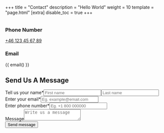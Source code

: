 +++
title = "Contact"
description = "Hello World"
weight = 10
template = "page.html"
[extra]
disable_toc = true
+++

<div class="contact-form">
  <div class="first-container">
    <div class="info-container">
      <!-- <div><img class="icon" /> -->
        <!-- <h3>Address</h3> -->
        <!-- <p>Mada Center 8th floor, 379 Hudson St, New York, NY 10018 US</p> -->
      <!-- </div> -->
      <div> <img class="icon" />
        <h3>Phone Number</h3>
        <a href="tel:+46123456789">+46 123 45 67 89 </a>
      </div>
      <div><img class="icon" />
        <h3>Email</h3>
        <p>{{ email() }}</p>
      </div>
    </div>
  </div>
  <div class="second-container">
    <h2>Send Us A Message</h2>
    <form>
      <div class="form-group"><label for="name-input">Tell us your name*</label><input id="name-input" type="text"
          placeholder="First name" required="required" /><input type="text" placeholder="Last name"
          required="required" /></div>
      <div class="form-group"><label for="email-input">Enter your email*</label><input id="email-input" type="text"
          placeholder="Eg. example@email.com" required="required" /></div>
      <div class="form-group"><label for="phone-input">Enter phone number*</label><input id="phone-input" type="text"
          placeholder="Eg. +1 800 000000" required="required" /></div>
      <div class="form-group"><label for="message-textarea">Message</label><textarea id="message-textarea"
          placeholder="Write us a message"></textarea></div><button>Send message</button>
    </form>
  </div>
</div>
